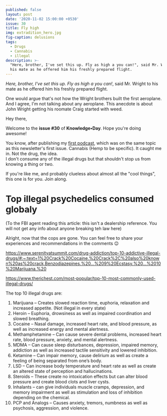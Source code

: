 ```yaml
---
published: false
layout: post
date: '2020-11-02 15:00:00 +0530'
issue: 30
title: Fly high
img: extradition_hero.jpg
fig-caption: delusions
tags:
  - Drugs
  - Cannabis
  - illegal
description: >-
  "Here, brother, I've set this up. Fly as high a you can!", said Mr. Wright to
  his mate as he offered him his freshly prepared flight.
---
```

_Here, brother, I've set this up. Fly as high a you can!_, said Mr. Wright to his mate as he offered him his freshly prepared flight.  

One would argue that's not how the Wright brothers built the first aeroplane. And I agree, I'm not talking about any aeroplane. This anecdote is about John Wright getting his roomate Craig started with weed.  

Hey there,  

Welcome to the **issue #30** of **Knowledge•Day**. Hope you're doing awesome!  

You know, after publishing my [first podcast](https://cutt.ly/2gOEnZF), which was on the same topic as this newsletter's first issue. Cannabis (Hemp to be specific). It caught me in. Not the drug, the idea.   
I don't consume any of the illegal drugs but that shouldn't stop us from knowing a thing or two.  

If you're like me, and probably clueless about almost all the "cool things", this one is for you. Join along.

# Top illegal psychedelics consumed globaly
(To the FBI agent reading this article: this isn't a dealership reference. You will not get any info about anyone breaking teh law here)   

Alright, now that the cops are gone. You can feel free to share your experiences and recommendations in the comments 😉   

https://www.serenityatsummit.com/drug-addiction/top-10-addictive-illegal-drugs/#:~:text=1%20Crack%20Cocaine.%20Crack%2C%20also%20known%20as%20crack,Benzodiazepines.%20...%209%20Ecstasy.%20...%2010%20Marijuana.%20

https://www.therichest.com/most-popular/top-10-most-commonly-used-illegal-drugs/

The top 10 illegal drugs are:
1. Marijuana – Creates slowed reaction time, euphoria, relaxation and increased appetite. (Not illegal in every state)
2. Heroin – Euphoria, drowsiness as well as impaired coordination and slowed breathing.
3. Cocaine – Nasal damage, increased heart rate, and blood pressure, as well as increased energy and mental alertness.
4. Methamphetamine – Can cause severe dental problems, increased heart rate, blood pressure, anxiety, and mental alertness.
5. MDMA – Can cause sleep disturbances, depression, impaired memory, addiction as well as increased tactile sensitivity and lowered inhibition.
6. Ketamine – Can impair memory, cause delirium as well as create a feeling of being separated from one’s body.
7. LSD – Can increase body temperature and heart rate as well as create an altered state of perception and hallucinations.
8. Steroids – These create no intoxication effects but can alter blood pressure and create blood clots and liver cysts.
9. Inhalants – can give individuals muscle cramps, depression, and memory impairment as well as stimulation and loss of inhibition depending on the chemical.
10. PCP and Analogs – Causes anxiety, tremors, numbness as well as psychosis, aggression, and violence.